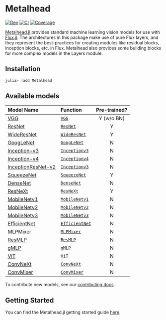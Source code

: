 # Metalhead

[![Dev](https://img.shields.io/badge/docs-dev-blue.svg)](https://fluxml.github.io/Metalhead.jl/dev)
[![CI](https://github.com/FluxML/Metalhead.jl/actions/workflows/CI.yml/badge.svg)](https://github.com/FluxML/Metalhead.jl/actions/workflows/CI.yml)
[![Coverage](https://codecov.io/gh/FluxML/Metalhead.jl/branch/master/graph/badge.svg)](https://codecov.io/gh/FluxML/Metalhead.jl)

[Metalhead.jl](https://github.com/FluxML/Metalhead.jl) provides standard machine learning vision models for use with [Flux.jl](https://fluxml.ai). The architectures in this package make use of pure Flux layers, and they represent the best-practices for creating modules like residual blocks, inception blocks, etc. in Flux. Metalhead also provides some building blocks for more complex models in the Layers module.

## Installation

```julia
julia> ]add Metalhead
```

## Available models

| Model Name                                       | Function                                                                                       | Pre-trained? |
|:-------------------------------------------------|:-----------------------------------------------------------------------------------------------|:------------:|
| [VGG](https://arxiv.org/abs/1409.1556)           | [`VGG`](https://fluxml.ai/Metalhead.jl/stable/api/models.html#Metalhead.VGG)                   | Y (w/o BN)   |
| [ResNet](https://arxiv.org/abs/1512.03385)       | [`ResNet`](https://fluxml.ai/Metalhead.jl/stable/api/models.html#Metalhead.ResNet)             | Y            |
| [WideResNet](https://arxiv.org/abs/1605.07146)   | [`WideResNet`](https://fluxml.ai/Metalhead.jl/stable/api/models.html#Metalhead.WideResNet)     | Y            |
| [GoogLeNet](https://arxiv.org/abs/1409.4842)     | [`GoogLeNet`](https://fluxml.ai/Metalhead.jl/stable/api/models.html#Metalhead.GoogLeNet)       | N            |
| [Inception-v3](https://arxiv.org/abs/1512.00567) | [`Inceptionv3`](https://fluxml.ai/Metalhead.jl/stable/api/models.html#Metalhead.Inceptionv3)   | N            |
| [Inception-v4](https://arxiv.org/abs/1602.07261) | [`Inceptionv4`](https://fluxml.ai/Metalhead.jl/stable/api/models.html#Metalhead.Inceptionv4)   | N            |
| [InceptionResNet-v2](https://arxiv.org/abs/1602.07261) | [`Inceptionv3`](https://fluxml.ai/Metalhead.jl/stable/api/models.html#Metalhead.InceptionResNetv2) | N            |
| [SqueezeNet](https://arxiv.org/abs/1602.07360)   | [`SqueezeNet`](https://fluxml.ai/Metalhead.jl/stable/api/models.html#Metalhead.SqueezeNet)     | Y            |
| [DenseNet](https://arxiv.org/abs/1608.06993)     | [`DenseNet`](https://fluxml.ai/Metalhead.jl/stable/api/models.html#Metalhead.DenseNet)         | N            |
| [ResNeXt](https://arxiv.org/abs/1611.05431)      | [`ResNeXt`](https://fluxml.ai/Metalhead.jl/stable/api/models.html#Metalhead.ResNeXt)           | Y            |
| [MobileNetv1](https://arxiv.org/abs/1704.04861)  | [`MobileNetv1`](https://fluxml.ai/Metalhead.jl/stable/api/models.html#Metalhead.MobileNetv1)   | N            |
| [MobileNetv2](https://arxiv.org/abs/1801.04381)  | [`MobileNetv2`](https://fluxml.ai/Metalhead.jl/stable/api/models.html#Metalhead.MobileNetv2)   | N            |
| [MobileNetv3](https://arxiv.org/abs/1905.02244)  | [`MobileNetv3`](https://fluxml.ai/Metalhead.jl/stable/api/models.html#Metalhead.MobileNetv3)   | N            |
| [EfficientNet](https://arxiv.org/abs/1905.11946) | [`EfficientNet`](https://fluxml.ai/Metalhead.jl/stable/api/models.html#Metalhead.EfficientNet) | N            |
| [MLPMixer](https://arxiv.org/pdf/2105.01601)     | [`MLPMixer`](https://fluxml.ai/Metalhead.jl/stable/api/models.html#Metalhead.MLPMixer)         | N            |
| [ResMLP](https://arxiv.org/abs/2105.03404)       | [`ResMLP`](https://fluxml.ai/Metalhead.jl/stable/api/models.html#Metalhead.ResMLP)             | N            |
| [gMLP](https://arxiv.org/abs/2105.08050)         | [`gMLP`](https://fluxml.ai/Metalhead.jl/stable/api/models.html#Metalhead.gMLP)                 | N            |
| [ViT](https://arxiv.org/abs/2010.11929)          | [`ViT`](https://fluxml.ai/Metalhead.jl/stable/api/models.html#Metalhead.ViT)                   | N            |
| [ConvNeXt](https://arxiv.org/abs/2201.03545)     | [`ConvNeXt`](https://fluxml.ai/Metalhead.jl/stable/api/models.html#Metalhead.ConvNeXt)         | N            |
| [ConvMixer](https://arxiv.org/abs/2201.09792)    | [`ConvMixer`](https://fluxml.ai/Metalhead.jl/stable/api/models.html#Metalhead.ConvMixer)       | N            |

To contribute new models, see our [contributing docs](https://fluxml.ai/Metalhead.jl/latest/contributing/).

## Getting Started

You can find the Metalhead.jl getting started guide [here](https://fluxml.ai/Metalhead.jl/latest/tutorials/quickstart/).
